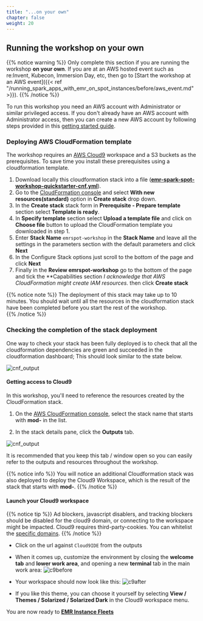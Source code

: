 ```yaml
---
title: "...on your own"
chapter: false
weight: 20
---
```

## Running the workshop on your own

{{% notice warning %}}
Only complete this section if you are running the workshop **on your own**. If you are at an AWS hosted event such as re:Invent, Kubecon, Immersion Day, etc, then go to [Start the workshop at an AWS event]({{< ref "/running_spark_apps_with_emr_on_spot_instances/before/aws_event.md" >}}).
{{% /notice %}}

To run this workshop you need an AWS account with Administrator or similar privileged access. If you don't already have an AWS account with Administrator access, then you can create a new AWS account by following steps provided in this [getting started guide](https://aws.amazon.com/getting-started/).

### Deploying AWS CloudFormation template

The workshop requires an [AWS Cloud9](https://console.aws.amazon.com/cloud9) workspace and a S3 buckets as the prerequisites. To save time you install these prerequisites using a cloudformation template. 

1. Download locally this cloudformation stack into a file (**[emr-spark-spot-workshop-quickstarter-cnf.yml](https://raw.githubusercontent.com/awslabs/ec2-spot-workshops/master/workshops/running_spark_apps_with_emr_on_spot_instances/emr-spark-spot-workshop-quickstarter-cnf.yaml)**).
2. Go to the [CloudFormation console](https://us-east-1.console.aws.amazon.com/cloudformation/home) and select **With new resources(standard)** option in **Create stack** drop down. 
3. In the **Create stack** stack form in **Prerequisite - Prepare template** section select **Template is ready**.
4. In **Specify template** section select **Upload a template file** and click on **Choose file** button to upload the CloudFormation template you downloaded in step 1. 
5. Enter **Stack Name** `emrspot-workshop` in the **Stack Name**  and leave all the settings in the parameters section with the default parameters and click **Next**
6. In the Configure Stack options just scroll to the bottom of the page and click **Next**
7. Finally in the **Review emrspot-workshop** go to the bottom of the page and tick the **Capabilities section *I acknowledge that AWS CloudFormation might create IAM resources.* then click **Create stack**

{{% notice note %}}
The deployment of this stack may take up to 10 minutes. You should wait until all the resources in the cloudformation stack have been completed before you start the rest of the workshop.  
{{% /notice %}}

### Checking the completion of the stack deployment

One way to check your stack has been fully deployed is to check that all the cloudformation dependencies are green and succeeded in the cloudformation dashboard; This should look similar to the state below.

![cnf_output](/images/running-emr-spark-apps-on-spot/prerequisites/cfn_stak_completion.png)

#### Getting access to Cloud9  

In this workshop, you'll need to reference the resources created by the CloudFormation stack.

1. On the [AWS CloudFormation console](https://console.aws.amazon.com/cloudformation), select the stack name that starts with **mod-** in the list.

2. In the stack details pane, click the **Outputs** tab.

![cnf_output](/images/running-emr-spark-apps-on-spot/cnf_output.png)

It is recommended that you keep this tab / window open so you can easily refer to the outputs and resources throughout the workshop.

{{% notice info %}}
You will notice an additional Cloudformation stack was also deployed to deploy the Cloud9 Workspace, which is the result of the stack that starts with **mod-**.
{{% /notice %}}

#### Launch your Cloud9 workspace

{{% notice tip %}}
Ad blockers, javascript disablers, and tracking blockers should be disabled for
the cloud9 domain, or connecting to the workspace might be impacted.
Cloud9 requires third-party-cookies. You can whitelist the [specific domains]( https://docs.aws.amazon.com/cloud9/latest/user-guide/troubleshooting.html#troubleshooting-env-loading).
{{% /notice %}}

- Click on the url against `Cloud9IDE` from the outputs
- When it comes up, customize the environment by closing the **welcome tab** and **lower work area**, and opening a new **terminal** tab in the main work area:
![c9before](/images/running-emr-spark-apps-on-spot/c9before.png)

- Your workspace should now look like this:
![c9after](/images/running-emr-spark-apps-on-spot/c9after.png)

- If you like this theme, you can choose it yourself by selecting **View / Themes / Solarized / Solarized Dark**
in the Cloud9 workspace menu.

You are now ready to **[EMR Instance Fleets](/running_spark_apps_with_emr_on_spot_instances/emr_instance_fleets.html)**

